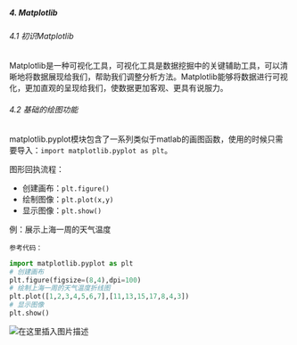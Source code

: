 ##### 4. Matplotlib
###### 4.1 初识Matplotlib
Matplotlib是一种可视化工具，可视化工具是数据挖掘中的关键辅助工具，可以清晰地将数据展现给我们，帮助我们调整分析方法。Matplotlib能够将数据进行可视化，更加直观的呈现给我们，使数据更加客观、更具有说服力。
###### 4.2 基础的绘图功能
matplotlib.pyplot模块包含了一系列类似于matlab的画图函数，使用的时候只需要导入：`import matplotlib.pyplot as plt`。

图形回执流程：
- 创建画布：`plt.figure()`
- 绘制图像：`plt.plot(x,y)`
- 显示图像：`plt.show()`

例：展示上海一周的天气温度

`参考代码：`	
```py
import matplotlib.pyplot as plt
# 创建画布
plt.figure(figsize=(8,4),dpi=100)
# 绘制上海一周的天气温度折线图
plt.plot([1,2,3,4,5,6,7],[11,13,15,17,8,4,3])
# 显示图像
plt.show()
```
![在这里插入图片描述](https://img-blog.csdnimg.cn/20200113120941521.png?x-oss-process=image/watermark,type_ZmFuZ3poZW5naGVpdGk,shadow_10,text_aHR0cHM6Ly9ibG9nLmNzZG4ubmV0L1RoYW5sb24=,size_16,color_FFFFFF,t_70)